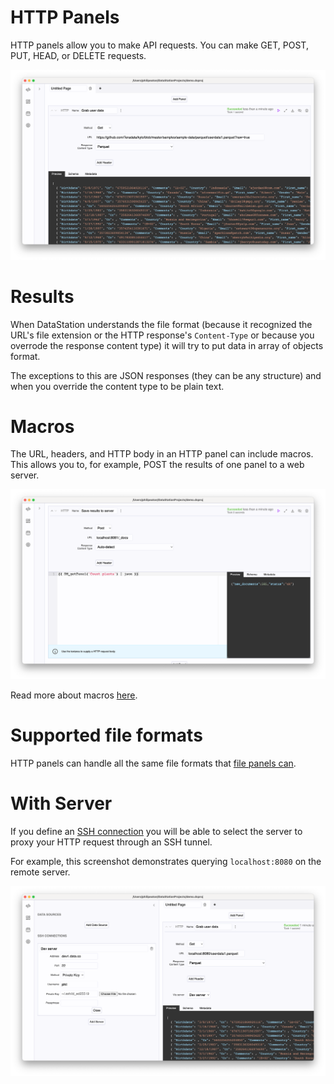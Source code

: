 # HTTP Panels

HTTP panels allow you to make API requests. You can make GET, POST,
PUT, HEAD, or DELETE requests.

![Basic http panel](/tutorials/basic-http-panel.png)

# Results

When DataStation understands the file format (because it recognized
the URL's file extension or the HTTP response's `Content-Type`
or because you overrode the response content type) it will try to put data
in array of objects format.

The exceptions to this are JSON responses (they can be any structure)
and when you override the content type to be plain text.

# Macros

The URL, headers, and HTTP body in an HTTP panel can include
macros. This allows you to, for example, POST the results of one panel
to a web server.

![Post macro](/tutorials/post-macro.png)

Read more about macros [here](./Macros.md).

# Supported file formats

HTTP panels can handle all the same file formats that [file panels can](./File_Panels.md#supported-file-formats).

# With Server

If you define an [SSH connection](../SSH_Connections.md) you will be
able to select the server to proxy your HTTP request through an SSH
tunnel.

For example, this screenshot demonstrates querying `localhost:8080` on
the remote server.

![Basic http panel with proxy](/tutorials/basic-http-panel-via-server.png)
